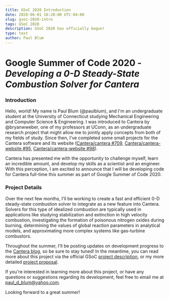 ```yaml
---
title: GSoC 2020 Introduction
date: 2020-06-01 16:20:00 UTC-04:00
slug: gsoc-2020-intro
tags: GSoC 2020
description: GSoC 2020 has officially begun!
type: text
author: Paul Blum
---
```


# Google Summer of Code 2020 - _Developing a 0-D Steady-State Combustion Solver for Cantera_

### Introduction

Hello, world! My name is Paul Blum (@paulblum), and I'm an undergraduate student at the University of Connecticut studying Mechanical Engineering and Computer Science & Engineering. I was introduced to Cantera by @bryanwweber, one of my professors at UConn, as an undergraduate research project that might allow me to jointly apply concepts from both of my fields of study. Since then, I’ve completed some small projects for the Cantera software and its website ([Cantera/cantera #709](https://github.com/Cantera/cantera/pull/709), [Cantera/cantera-website #95](https://github.com/Cantera/cantera-website/pull/95), [Cantera/cantera-website #98](https://github.com/Cantera/cantera-website/pull/98)). 

Cantera has presented me with the opportunity to challenge myself, learn an incredible amount, and develop my skills as a scientist and an engineer. With this perception, I am excited to announce that I will be developing code for Cantera full-time this summer as part of Google Summer of Code 2020.

### Project Details

Over the next few months, I'll be working to create a fast and efficient 0-D steady-state combustion solver to integrate as a new feature into Cantera. Solvers for this type of idealized combustion are typically used in applications like studying stabilization and extinction in high velocity combustion, investigating the formation of poisonous nitrogen oxides during burning, determining the values of global reaction parameters in analytical models, and approximating more complex systems like gas-turbine combustors.

Throughout the summer, I'll be posting updates on development progress to the [Cantera blog](https://cantera.org/blog/index.html), so be sure to stay tuned! In the meantime, you can read more about this project via the official GSoC [project description](https://summerofcode.withgoogle.com/projects/#4550970131873792), or my more detailed [project proposal](https://summerofcode.withgoogle.com/serve/4784584056635392/).

If you're interested in learning more about this project, or have any questions or suggestions regarding its development, feel free to email me at paul_d_blum@yahoo.com.

Looking forward to a great summer!
